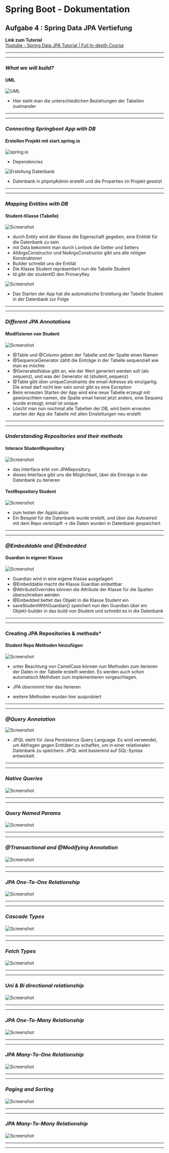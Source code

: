 # Spring Boot - Dokumentation

## Aufgabe 4 : Spring Data JPA Vertiefung

**Link zum Tutorial**  
[Youtube - Spring Data JPA Tutorial | Full In-depth Course](https://www.youtube.com/watch?v=XszpXoII9Sg&ab_channel=DailyCodeBuffer)

---
---

### ***What we will build?***

#### UML

![UML](./images/AUFGABE_4/Screenshot_1.png)

- Hier sieht man die unterschiedlichen Beziehungen der Tabellen zueinander

---
---

### ***Connecting Springboot App with DB***

#### Erstellen Projekt mit start.spring.io

![spring.io](./images/AUFGABE_4/Screenshot_2.png)

- Dependencies

![Erstellung Datenbank](Images/AUFGABE_4/Screenshot_3.png)

- Datenbank in phpmyAdmin erstellt und die Properties im Projekt gesetzt

---
---

### ***Mapping Entities with DB***

#### Student-Klasse (Tabelle)

![Screenshot](./images/AUFGABE_4/Screenshot_4.png)

- durch Entity wird der Klasse die Eigenschaft gegeben, eine Entitiät für die Datenbank zu sein
- mit Data bekommt man durch Lombok die Getter und Setters
- AllArgsConstructor und NoArgsConstructor gibt uns alle nötigen Konstruktoren
- Builder schreibt uns die Entität
- Die Klasse Student repräsentiert nun die Tabelle Student
- Id gibt der studentID den PrimaryKey

![Screenshot](./images/AUFGABE_4/Screenshot_5.png)

- Das Starten der App hat die automatische Erstellung der Tabelle Student in der Datenbank zur Folge

---
---

### ***Different JPA Annotations***

#### Modifizieren von Student

![Screenshot](./images/AUFGABE_4/Screenshot_6.png)

- @Table und @Column geben der Tabelle und der Spalte einen Namen
- @SequenceGenerator zählt die Einträge in der Tabelle sequenziell wie man es möchte
- @GeneratedValue gibt an, wie der Wert generiert werden soll (als sequenz), und was der Generator ist (student_sequenz)
- @Table gibt über uniqueConstraints die email-Adresse als einzigartig. Die email darf nicht leer sein sonst gibt es eine Exception
- Beim erneuten Starten der App wird eine neue Tabelle erzeugt mit gewünschtem namen, die Spalte email heisst jetzt anders, eine Sequenz wurde erzeugt, email ist unique
- Löscht man nun nochmal alle Tabellen der DB, wird beim erneuten starten der App die Tabelle mit allen Einstellungen neu erstellt

---
---

### ***Understanding Repositories and their methods***

#### Interace StudentRepository

![Screenshot](./images/AUFGABE_4/Screenshot_7.png)

- das Interface erbt von JPARepository.
- dieses Interface gibt uns die Möglichkeit, über die Einträge in der Datenbank zu iterieren

#### TestRepository Student

![Screenshot](./images/AUFGABE_4/Screenshot_8.png)

- zum testen der Application
- Ein Beispiel für die Datenbank wurde erstellt, und über das Autowired mit dem Repo verknüpft -> die Daten wurden in Datenbank gespeichert

---
---

### ***@Embeddable and @Embedded***

#### Guardian in eigener Klasse

![Screenshot](./images/AUFGABE_4/Screenshot_9.png)

- Guardian wird in eine eigene Klasse ausgelagert
- @Embeddable macht die Klasse Guardian einbettbar
- @AttributeOverrides können die Attribute der Klasse für die Spalten überschrieben werden
- @Embedded bettet das Objekt in die Klasse Student ein
- saveStudentWithGuardian() speichert nun den Guardian über ein Objekt-builder in das build von Student und schreibt es in die Datenbank

---
---

### **Creating JPA Repositories & methods***

#### Student Repo Methoden hinzufügen

![Screenshot](./images/AUFGABE_4/Screenshot_10.png)

- unter Beachtung von CamelCase können nun Methoden zum iterieren der Daten in der Tabelle erstellt werden. Es werden auch schon automatisch Methdoen zum implementieren vorgeschlagen.

- JPA übernimmt hier das iterieren
- weitere Methoden wurden hier ausprobiert

---
---

### ***@Query Annotation***

![Screenshot](./images/AUFGABE_4/Screenshot_11.png)

- JPQL steht für Java Persistence Query Language. Es wird verwendet, um Abfragen gegen Entitäten zu schaffen, um in einer relationalen Datenbank zu speichern. JPQL wird basierend auf SQL-Syntax entwickelt.

---
---

### ***Native Queries***

####

![Screenshot](./images/AUFGABE_4/Screenshot_.png)

---
---

### ***Query Named Params***

####

![Screenshot](./images/AUFGABE_4/Screenshot_.png)

---
---

### ***@Transactional and @Modifying Annotation***

####

![Screenshot](./images/AUFGABE_4/Screenshot_.png)

---
---

### ***JPA One-To-One Relationship***

####

![Screenshot](./images/AUFGABE_4/Screenshot_.png)

---
---

### ***Cascade Types***

####

![Screenshot](./images/AUFGABE_4/Screenshot_.png)

---
---

### ***Fetch Types***

####

![Screenshot](./images/AUFGABE_4/Screenshot_.png)

---
---

### ***Uni & Bi directional relationship***

####

![Screenshot](./images/AUFGABE_4/Screenshot_.png)

---
---

### ***JPA One-To-Many Relationship***

####

![Screenshot](./images/AUFGABE_4/Screenshot_.png)

---
---

### ***JPA Many-To-One Relationship***

####

![Screenshot](./images/AUFGABE_4/Screenshot_.png)

---
---

### ***Paging and Sorting***

####

![Screenshot](./images/AUFGABE_4/Screenshot_.png)

---
---

### ***JPA Many-To-Many Relationship***

####

![Screenshot](./images/AUFGABE_4/Screenshot_.png)

---
---
